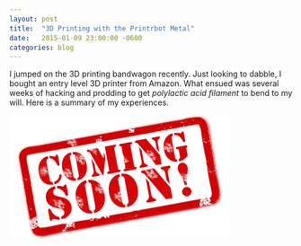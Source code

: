```yaml
---
layout: post
title:  "3D Printing with the Printrbot Metal"
date:   2015-01-09 23:00:00 -0600
categories: blog
---
```

I jumped on the 3D printing bandwagon recently. Just looking to dabble, I bought an entry level 3D printer from Amazon. What ensued was several weeks of hacking and prodding to get _polylactic acid filament_ to bend to my will. Here is a summary of my experiences.

![Coming Soon](/images/comingsoon.png "Coming Soon")
